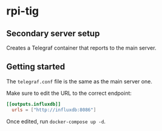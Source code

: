 # rpi-tig

## Secondary server setup

Creates a Telegraf container that reports to the main server.

## Getting started

The `telegraf.conf` file is the same as the main server one.

Make sure to edit the URL to the correct endpoint:

```conf
[[outputs.influxdb]]
  urls = ["http://influxdb:8086"]
```

Once edited, run `docker-compose up -d`.
